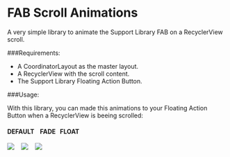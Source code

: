 # FAB Scroll Animations
A very simple library to animate the Support Library FAB on a RecyclerView scroll.

###Requirements:

* A CoordinatorLayout as the master layout.
* A RecyclerView with the scroll content.
* The Support Library Floating Action Button.

###Usage:

With this library, you can made this animations to your Floating Action Button when a RecyclerView is beeing scrolled:

#### DEFAULT    FADE   FLOAT

![](http://i.imgur.com/qps7rJU.gif)    ![](http://i.imgur.com/eBi91N9.gif)    ![](http://i.imgur.com/jyKygPS.gif)
